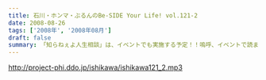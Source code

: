 ```yaml
---
title: 石川・ホンマ・ぶるんのBe-SIDE Your Life! vol.121-2
date: 2008-08-26
tags: ['2008年', '2008年08月']
draft: false
summary: 「知らねぇよ人生相談」は、イベントでも実施する予定！！嗚呼、イベントで読まれてみたいものだ・・・と思うそこのアナタはこちらのアドレスまで〜〜〜event@be-side.jpNAMAE
---
```


http://project-phi.ddo.jp/ishikawa/ishikawa121_2.mp3
